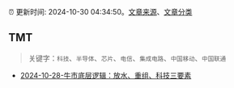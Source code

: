 :alarm_clock: 更新时间: 2024-10-30 04:34:50。[文章来源](/README.md)、[文章分类](/TAGS.md)

## TMT


> 关键字：`科技`、`半导体`、`芯片`、`电信`、`集成电路`、`中国移动`、`中国联通`



- [2024-10-28-牛市底层逻辑：放水、重组、科技三要素](https://xueqiu.com/8673785171/309860185) 
